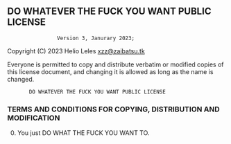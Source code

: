 ## DO WHATEVER THE FUCK YOU WANT PUBLIC LICENSE
                    Version 3, Janurary 2023;

 Copyright (C) 2023 Helio Leles <xzz@zaibatsu.tk>

 Everyone is permitted to copy and distribute verbatim or modified
 copies of this license document, and changing it is allowed as long
 as the name is changed.

           DO WHATEVER THE FUCK YOU WANT PUBLIC LICENSE
  ### TERMS AND CONDITIONS FOR COPYING, DISTRIBUTION AND MODIFICATION

  0. You just DO WHAT THE FUCK YOU WANT TO.
